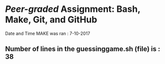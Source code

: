 #  *Peer-graded* Assignment: Bash, Make, Git, and GitHub

Date and Time MAKE was ran : 7-10-2017

## Number of lines in the guessinggame.sh (file) is : 38
 
